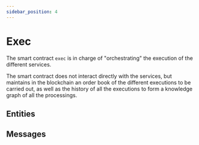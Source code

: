 ```yaml
---
sidebar_position: 4
---
```


# Exec

The smart contract `exec` is in charge of "orchestrating" the execution of the different services.

The smart contract does not interact directly with the services, but maintains in the blockchain an order book of the different executions to be carried out, as well as the history of all the executions to form a knowledge graph of all the processings.

## Entities

## Messages

